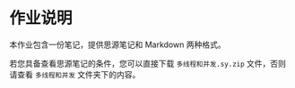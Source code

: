 # 作业说明

本作业包含一份笔记，提供思源笔记和 Markdown 两种格式。

若您具备查看思源笔记的条件，您可以直接下载 `多线程和并发.sy.zip` 文件，否则请查看 `多线程和并发` 文件夹下的内容。
